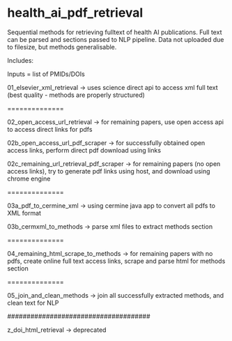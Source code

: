 # health_ai_pdf_retrieval
Sequential methods for retrieving fulltext of health AI publications.
Full text can be parsed and sections passed to NLP pipeline.
Data not uploaded due to filesize, but methods generalisable.


Includes:

Inputs = list of PMIDs/DOIs

01_elsevier_xml_retrieval -> uses science direct api to access xml full text (best quality - methods are properly structured) 

==============

02_open_access_url_retrieval -> for remaining papers, use open access api to access direct links for pdfs

02b_open_access_url_pdf_scraper -> for successfully obtained open access links, perform direct pdf download using links

02c_remaining_url_retrieval_pdf_scraper -> for remaining papers (no open access links), try to generate pdf links using host, and download using chrome engine

==============

03a_pdf_to_cermine_xml -> using cermine java app to convert all pdfs to XML format

03b_cermxml_to_methods -> parse xml files to extract methods section

==============

04_remaining_html_scrape_to_methods -> for remaining papers with no pdfs, create online full text access links, scrape and parse html for methods section

==============

05_join_and_clean_methods -> join all successfully extracted methods, and clean text for NLP


#####################################

z_doi_html_retrieval -> deprecated
